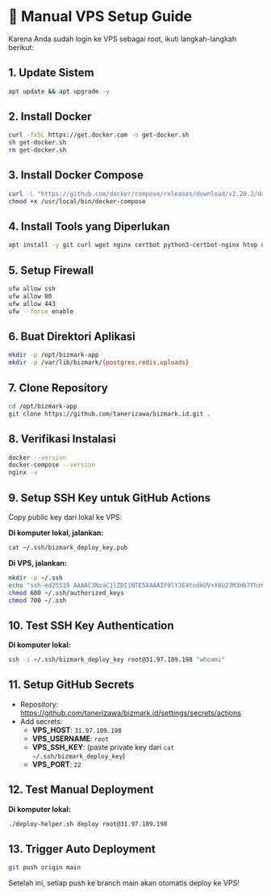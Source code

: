 # 🚀 Manual VPS Setup Guide

Karena Anda sudah login ke VPS sebagai root, ikuti langkah-langkah berikut:

## 1. Update Sistem
```bash
apt update && apt upgrade -y
```

## 2. Install Docker
```bash
curl -fsSL https://get.docker.com -o get-docker.sh
sh get-docker.sh
rm get-docker.sh
```

## 3. Install Docker Compose
```bash
curl -L "https://github.com/docker/compose/releases/download/v2.20.2/docker-compose-$(uname -s)-$(uname -m)" -o /usr/local/bin/docker-compose
chmod +x /usr/local/bin/docker-compose
```

## 4. Install Tools yang Diperlukan
```bash
apt install -y git curl wget nginx certbot python3-certbot-nginx htop ufw
```

## 5. Setup Firewall
```bash
ufw allow ssh
ufw allow 80
ufw allow 443
ufw --force enable
```

## 6. Buat Direktori Aplikasi
```bash
mkdir -p /opt/bizmark-app
mkdir -p /var/lib/bizmark/{postgres,redis,uploads}
```

## 7. Clone Repository
```bash
cd /opt/bizmark-app
git clone https://github.com/tanerizawa/bizmark.id.git .
```

## 8. Verifikasi Instalasi
```bash
docker --version
docker-compose --version
nginx -v
```

## 9. Setup SSH Key untuk GitHub Actions
Copy public key dari lokal ke VPS:

**Di komputer lokal, jalankan:**
```bash
cat ~/.ssh/bizmark_deploy_key.pub
```

**Di VPS, jalankan:**
```bash
mkdir -p ~/.ssh
echo "ssh-ed25519 AAAAC3NzaC1lZDI1NTE5AAAAIF0lYJE4todkUV+X6U2JM3Hb7Fhz6EGIww7JCcujYPB6 github-actions-deploy" >> ~/.ssh/authorized_keys
chmod 600 ~/.ssh/authorized_keys
chmod 700 ~/.ssh
```

## 10. Test SSH Key Authentication
**Di komputer lokal:**
```bash
ssh -i ~/.ssh/bizmark_deploy_key root@31.97.109.198 "whoami"
```

## 11. Setup GitHub Secrets
- Repository: https://github.com/tanerizawa/bizmark.id/settings/secrets/actions
- Add secrets:
  - **VPS_HOST**: `31.97.109.198`  
  - **VPS_USERNAME**: `root`
  - **VPS_SSH_KEY**: (paste private key dari `cat ~/.ssh/bizmark_deploy_key`)
  - **VPS_PORT**: `22`

## 12. Test Manual Deployment
**Di komputer lokal:**
```bash
./deploy-helper.sh deploy root@31.97.109.198
```

## 13. Trigger Auto Deployment
```bash
git push origin main
```

Setelah ini, setiap push ke branch main akan otomatis deploy ke VPS!
